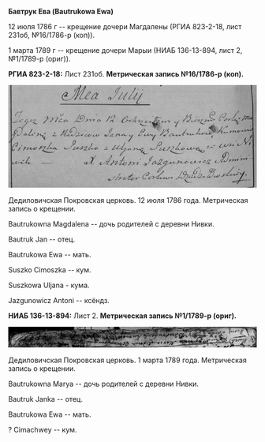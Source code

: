 **Бавтрук Ева (Bautrukowa Ewa)**

12 июля 1786 г -- крещение дочери Магдалены (РГИА 823-2-18, лист 231об,
№16/1786-р (коп)).

1 марта 1789 г -- крещение дочери Марыи (НИАБ 136-13-894, лист 2,
№1/1789-р (ориг)).

**РГИА 823-2-18:** Лист 231об. **Метрическая запись №16/1786-р (коп).**

![](./media/08339f19948fd7f2b74a3848cfb9a69cddec3911.png)

Дедиловичская Покровская церковь. 12 июля 1786 года. Метрическая запись
о крещении.

Bautrukowna Magdalena -- дочь родителей с деревни Нивки.

Bautruk Jan -- отец.

Bautrukowa Ewa -- мать.

Suszko Cimoszka -- кум.

Suszkowa Uljana - кума.

Jazgunowicz Antoni -- ксёндз.

**НИАБ 136-13-894:** Лист 2. **Метрическая запись №1/1789-р (ориг).**

![](./media/558e05479a21cc861e85159115bf7c5b8fc4faa1.png)

Дедиловичская Покровская церковь. 1 марта 1789 года. Метрическая запись
о крещении.

Bautrukowna Marya -- дочь родителей с деревни Нивки.

Bautruk Janka -- отец.

Bautrukowa Ewa -- мать.

? Cimachwey -- кум.
